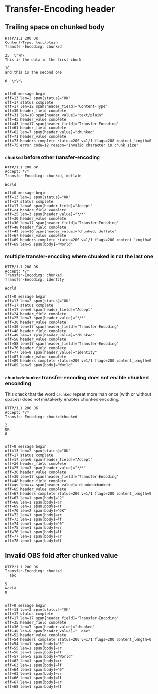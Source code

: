 Transfer-Encoding header
========================

## Trailing space on chunked body

<!-- meta={"type": "response"} -->
```http
HTTP/1.1 200 OK
Content-Type: text/plain
Transfer-Encoding: chunked

25  \r\n\
This is the data in the first chunk

1C
and this is the second one

0  \r\n\


```

```log
off=0 message begin
off=13 len=2 span[status]="OK"
off=17 status complete
off=17 len=12 span[header_field]="Content-Type"
off=30 header_field complete
off=31 len=10 span[header_value]="text/plain"
off=43 header_value complete
off=43 len=17 span[header_field]="Transfer-Encoding"
off=61 header_field complete
off=62 len=7 span[header_value]="chunked"
off=71 header_value complete
off=73 headers complete status=200 v=1/1 flags=208 content_length=0
off=75 error code=12 reason="Invalid character in chunk size"
```

### `chunked` before other transfer-encoding

<!-- meta={"type": "response"} -->
```http
HTTP/1.1 200 OK
Accept: */*
Transfer-Encoding: chunked, deflate

World
```

```log
off=0 message begin
off=13 len=2 span[status]="OK"
off=17 status complete
off=17 len=6 span[header_field]="Accept"
off=24 header_field complete
off=25 len=3 span[header_value]="*/*"
off=30 header_value complete
off=30 len=17 span[header_field]="Transfer-Encoding"
off=48 header_field complete
off=49 len=16 span[header_value]="chunked, deflate"
off=67 header_value complete
off=69 headers complete status=200 v=1/1 flags=200 content_length=0
off=69 len=5 span[body]="World"
```

### multiple transfer-encoding where chunked is not the last one

<!-- meta={"type": "response"} -->
```http
HTTP/1.1 200 OK
Accept: */*
Transfer-Encoding: chunked
Transfer-Encoding: identity

World
```

```log
off=0 message begin
off=13 len=2 span[status]="OK"
off=17 status complete
off=17 len=6 span[header_field]="Accept"
off=24 header_field complete
off=25 len=3 span[header_value]="*/*"
off=30 header_value complete
off=30 len=17 span[header_field]="Transfer-Encoding"
off=48 header_field complete
off=49 len=7 span[header_value]="chunked"
off=58 header_value complete
off=58 len=17 span[header_field]="Transfer-Encoding"
off=76 header_field complete
off=77 len=8 span[header_value]="identity"
off=87 header_value complete
off=89 headers complete status=200 v=1/1 flags=200 content_length=0
off=89 len=5 span[body]="World"
```

### `chunkedchunked` transfer-encoding does not enable chunked enconding

This check that the word `chunked` repeat more than once (with or without spaces) does not mistakenly enables chunked encoding.

<!-- meta={"type": "response"} -->
```http
HTTP/1.1 200 OK
Accept: */*
Transfer-Encoding: chunkedchunked

2
OK
0


```

```log
off=0 message begin
off=13 len=2 span[status]="OK"
off=17 status complete
off=17 len=6 span[header_field]="Accept"
off=24 header_field complete
off=25 len=3 span[header_value]="*/*"
off=30 header_value complete
off=30 len=17 span[header_field]="Transfer-Encoding"
off=48 header_field complete
off=49 len=14 span[header_value]="chunkedchunked"
off=65 header_value complete
off=67 headers complete status=200 v=1/1 flags=200 content_length=0
off=67 len=1 span[body]="2"
off=68 len=1 span[body]=cr
off=69 len=1 span[body]=lf
off=70 len=2 span[body]="OK"
off=72 len=1 span[body]=cr
off=73 len=1 span[body]=lf
off=74 len=1 span[body]="0"
off=75 len=1 span[body]=cr
off=76 len=1 span[body]=lf
off=77 len=1 span[body]=cr
off=78 len=1 span[body]=lf
```

## Invalid OBS fold after chunked value

<!-- meta={"type": "response" } -->
```http
HTTP/1.1 200 OK
Transfer-Encoding: chunked
  abc

5
World
0


```

```log
off=0 message begin
off=13 len=2 span[status]="OK"
off=17 status complete
off=17 len=17 span[header_field]="Transfer-Encoding"
off=35 header_field complete
off=36 len=7 span[header_value]="chunked"
off=45 len=5 span[header_value]="  abc"
off=52 header_value complete
off=54 headers complete status=200 v=1/1 flags=200 content_length=0
off=54 len=1 span[body]="5"
off=55 len=1 span[body]=cr
off=56 len=1 span[body]=lf
off=57 len=5 span[body]="World"
off=62 len=1 span[body]=cr
off=63 len=1 span[body]=lf
off=64 len=1 span[body]="0"
off=65 len=1 span[body]=cr
off=66 len=1 span[body]=lf
off=67 len=1 span[body]=cr
off=68 len=1 span[body]=lf
```

